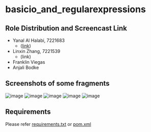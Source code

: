 # basicio_and_regularexpressions

## Role Distribution and Screencast Link
<!-- TODO -->
- Yanal Al Halabi, 7221683
  - ([link](https://drive.google.com/file/d/1G4m8ErQxRVD3iQjGR3B8emTbwOyRQvDt/view?usp=sharing))
- Linxin Zhang, 7221539
  - (link)
- Franklin Viegas
- Anjali Bodke

## Screenshots of some fragments
![image](https://github.com/user-attachments/assets/fec4e9d2-af93-4152-aff2-413815fb50a6)
![image](https://github.com/user-attachments/assets/a77e69ba-48de-4995-91d2-f1d97e9766e2)
![image](https://github.com/user-attachments/assets/da5eb35f-a935-4fe9-a03f-b1d58b35863c)
![image](https://github.com/user-attachments/assets/d8668a46-5a76-402a-9632-b3bbdd405ef9)
![image](https://github.com/user-attachments/assets/efa95d15-7f99-40cc-b83e-d33591ec6b2d)


## Requirements
Please refer [requirements.txt](./requirements.txt) or [pom.xml](./pom.xml)
